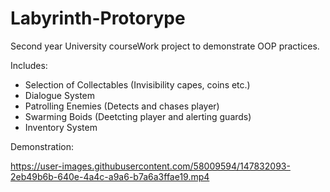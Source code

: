 # Labyrinth-Protorype
Second year University courseWork project to demonstrate OOP practices.


Includes:


- Selection of Collectables (Invisibility capes, coins etc.)
- Dialogue System
- Patrolling Enemies (Detects and chases player)
- Swarming Boids (Deetcting player and alerting guards)
- Inventory System

Demonstration:

https://user-images.githubusercontent.com/58009594/147832093-2eb49b6b-640e-4a4c-a9a6-b7a6a3ffae19.mp4
